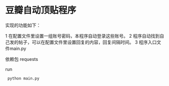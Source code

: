 # 豆瓣自动顶贴程序

实现的功能如下：

1 在配置文件里设置一组账号密码，本程序自动登录这些账号。
2 程序自动找到自己发的帖子，可以在配置文件里设置回复的内容，回复间隔时间。
3 程序入口文件main.py

依赖包 requests

run

```py
 python main.py
```

